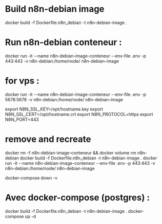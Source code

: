 # Build n8n-debian image

docker build -f Dockerfile.n8n_debian -t n8n-debian-image .

# Run n8n-debian conteneur :

docker run -it --name n8n-debian-image-conteneur --env-file .env -p 443:443 -v n8n-debian:/home/node/ n8n-debian-image 

# for vps :

docker run -it --name n8n-debian-image-conteneur --env-file .env -p 5678:5678 -v n8n-debian:/home/node/ n8n-debian-image


export N8N_SSL_KEY=/opt/hostname.key
export N8N_SSL_CERT=/opt/hostname.crt
export N8N_PROTOCOL=https
export N8N_PORT=443

# remove and recreate

docker rm -f n8n-debian-image-conteneur && docker volume rm n8n-debian
docker build -f Dockerfile.n8n_debian -t n8n-debian-image .
docker run -it --name n8n-debian-image-conteneur --env-file .env -p 443:443 -v n8n-debian:/home/node/ n8n-debian-image

docker-compose down -v 

# Avec docker-compose (postgres) :

docker build -f Dockerfile.n8n_debian -t n8n-debian-image .
docker-compose up -d